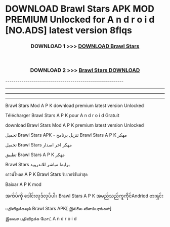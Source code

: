 # DOWNLOAD Brawl Stars APK MOD PREMIUM Unlocked for A n d r o i d [NO.ADS] latest version 8flqs 



<div align="center">

<h3>DOWNLOAD 1 >>> <a href="https://getmod2.web.app/?judul=Brawl Stars">DOWNLOAD Brawl Stars</a></h3><br>

<h3>DOWNLOAD 2 >>> <a href="https://getmod2.web.app/?judul=Brawl Stars">Brawl Stars DOWNLOAD </a></h3>

</div>
----------------------------------------------------------

----------------------------------------------------------

----------------------------------------------------------

----------------------------------------------------------

Brawl Stars Mod A P K download premium latest version Unlocked

Télécharger Brawl Stars A P K pour A n d r o i d Gratuit

download Brawl Stars Mod A P K premium latest version Unlocked

تحميل Brawl Stars APK - تنزيل برنامج Brawl Stars A P K مهكر

تحميل Brawl Stars مهكر اخر اصدار

تطبيق Brawl Stars A P K مهكر

Brawl Stars برابط مباشر للاندرويد

ดาวน์โหลด A P K Brawl Stars รับเวอร์ชันล่าสุด

Baixar A P K mod

အက်ပ်ကို ဒေါင်းလုဒ်လုပ်ပါ။ Brawl Stars A P K အမည်သည်ကူကိုင်Andriod ဗားရှင်း

பதிவிறக்கவும் Brawl Stars APK[ இல்லை விளம்பரங்கள்] 
 
இலவச பதிவிறக்க மோட் A n d r o i d



